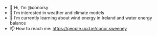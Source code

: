 - 👋 Hi, I’m @conorsy
- 👀 I’m interested in weather and climate models
- 🌱 I’m currently learning about wind energy in Ireland and water energy balance
- 📫 How to reach me: https://people.ucd.ie/conor.sweeney

<!---
conorsy/conorsy is a ✨ special ✨ repository because its `README.md` (this file) appears on your GitHub profile.
You can click the Preview link to take a look at your changes.
--->
